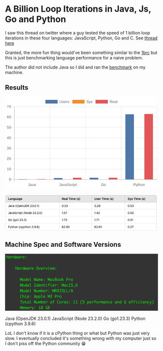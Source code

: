 # A Billion Loop Iterations in Java, Js, Go and Python

I saw this thread on twitter where a guy tested the speed of 1 billion loop iterations in these four languages: JavaScript, Python, Go and C. See [thread here](https://x.com/BenjDicken/status/1857454195307356495)

Granted, the more fun thing would've been something similar to the [1brc](https://1brc.dev/) but this is just benchmarking language performance for a naive problem.

The author did not include Java so I did and ran the [benchmark](https://benjdd.com/loops/) on my machine.

## Results

![benchmark-chart](../resources/chart.webp)

![benchmark-table](../resources/benchmark_table.png)

## Machine Spec and Software Versions

![hardware-spec](../resources/hardware_spec.png)

Java (OpenJDK 23.0.1)
JavaScript (Node 23.2.0)
Go (go1.23.3)
Python (cpython 3.9.6)

LoL I don't know if it is a cPython thing or what but Python was just very slow. I eventually concluded it's something wrong with my computer just so I don't piss off the Python community 😁